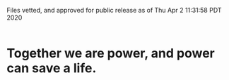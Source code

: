 Files vetted, and approved for public release as of Thu Apr  2 11:31:58 PDT 2020<br><br><h1>Together we are power, and power can save a life.</h1>
